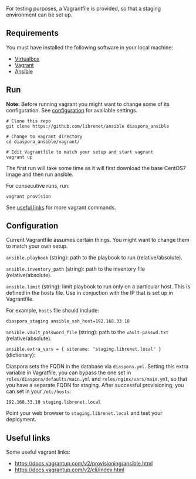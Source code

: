 For testing purposes, a Vagrantfile is provided, so that a staging environment
can be set up.

## Requirements

You must have installed the following software in your local machine:

- [Virtualbox](https://www.virtualbox.org/wiki/Downloads)
- [Vagrant](https://www.vagrantup.com/downloads.html)
- [Ansible](http://www.ansible.com/home)

## Run

**Note:** Before running vagrant you might want to change some of its
configuration. See [configuration](#configuration) for available settings.

```
# Clone this repo
git clone https://github.com/librenet/ansible diaspora_ansible

# Change to vagrant directory
cd diaspora_ansible/vagrant/

# Edit Vagrantfile to match your setup and start vagrant
vagrant up
```

The first run will take some time as it will first download the base CentOS7
image and then run ansible.

For consecutive runs, run:
```
vagrant provision
```

See [useful links](#useful-links) for more vagrant commands.

## Configuration

Current Vagrantfile assumes certain things. You might want to change them
to match your own setup.

`ansible.playbook` (string): path to the playbook to run (relative/absolute).

`ansible.inventory_path` (string): path to the inventory file (relative/absolute).

`ansible.limit` (string): limit playbook to run only on a particular host.
This is defined in the hosts file. Use in conjuction with the IP that is set up
in Vagrantfile.

For example, `hosts` file should include:
```
diaspora_staging ansible_ssh_host=192.168.33.10
```

`ansible.vault_password_file` (string): path to the `vault-passwd.txt` (relative/absolute).

`ansible.extra_vars = { sitename: "staging.librenet.local" }` (dictionary):

Diaspora sets the FQDN in the database via `diaspora.yml`. Setting this
extra variable in Vagratfile, you can bypass the one set in
`roles/diaspora/defaults/main.yml` and `roles/nginx/vars/main.yml`, so that
you have a separate FQDN for staging. After successful provisioning, you
can set in your `/etc/hosts`:

```
192.168.33.10 staging.librenet.local
```

Point your web browser to `staging.librenet.local` and test your deployment.

## Useful links

Some useful vagrant links:

- <https://docs.vagrantup.com/v2/provisioning/ansible.html>
- <https://docs.vagrantup.com/v2/cli/index.html>
